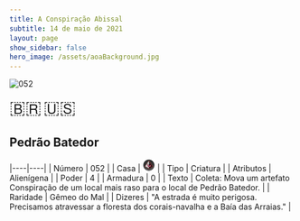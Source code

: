 ```yaml
---
title: A Conspiração Abissal
subtitle: 14 de maio de 2021
layout: page
show_sidebar: false
hero_image: /assets/aoaBackground.jpg
---
```


![052](https://cards-keyforge.s3.eu-north-1.amazonaws.com/media/pt/tac/052.png)

<span title="Português" style="font-size: 32px;cursor: pointer;" onclick="javascript:document.querySelector('img[alt=\'052\']').src=document.querySelector('img[alt=\'052\']').src.replace(/media\/[^/]+/, 'media/pt')">🇧🇷</span>
<span title="English" style="font-size: 32px;cursor: pointer;" onclick="javascript:document.querySelector('img[alt=\'052\']').src=document.querySelector('img[alt=\'052\']').src.replace(/media\/[^/]+/, 'media/en')">🇺🇸</span>

## Pedrão Batedor

|----|----|
| Número | 052 |
| Casa | ![Conspiracy](https://raw.githubusercontent.com/cardsofkeyforge/cardsofkeyforge.github.io/master/tac/conspiracy.png "Conspiração") |
| Tipo | Criatura |
| Atributos | Alienígena |
| Poder | 4 |
| Armadura | 0 |
| Texto | Coleta: Mova um artefato Conspiração  de um local mais raso para o local de  Pedrão Batedor. |
| Raridade | Gêmeo do Mal |
| Dizeres | "A estrada é muito perigosa. Precisamos atravessar  a floresta dos corais-navalha e a Baía das Arraias." |
